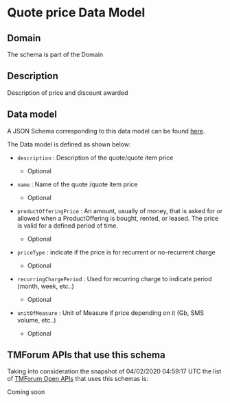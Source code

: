 # Quote price Data Model

## Domain

The  schema is part of the  Domain

## Description

Description of price and discount awarded

## Data model

A JSON Schema corresponding to this data model can be found
[here](https://github.com/tmforum-rand/schemas/blob/candidates/Customer/QuotePrice.schema.json).

The Data model is defined as shown below:

- `description` : Description of the quote/quote item price

  - Optional


- `name` : Name of the quote /quote item price

  - Optional


- `productOfferingPrice` : An amount, usually of money, that is asked for or allowed when a ProductOffering is bought, rented, or leased. The price is valid for a defined period of time.

  - Optional


- `priceType` : indicate if the price is for recurrent or no-recurrent charge

  - Optional


- `recurringChargePeriod` : Used for recurring charge to indicate period (month, week, etc..)

  - Optional


- `unitOfMeasure` : Unit of Measure if price depending on it (Gb, SMS volume, etc..)

  - Optional






## TMForum APIs that use this schema

Taking into consideration the snapshot of 04/02/2020 04:59:17 UTC the list of [TMForum Open APIs](https://www.tmforum.org/open-apis/) that uses this schemas is:

Coming soon